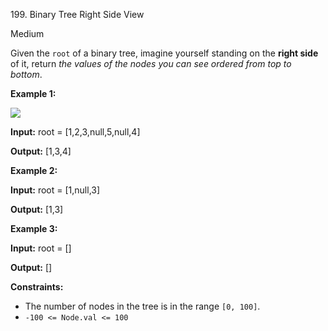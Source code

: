 ﻿199\. Binary Tree Right Side View

Medium

Given the `root` of a binary tree, imagine yourself standing on the **right side** of it, return _the values of the nodes you can see ordered from top to bottom_.

**Example 1:**

![](https://assets.leetcode.com/uploads/2021/02/14/tree.jpg)

**Input:** root = \[1,2,3,null,5,null,4\]

**Output:** \[1,3,4\] 

**Example 2:**

**Input:** root = \[1,null,3\]

**Output:** \[1,3\] 

**Example 3:**

**Input:** root = \[\]

**Output:** \[\] 

**Constraints:**

*   The number of nodes in the tree is in the range `[0, 100]`.
*   `-100 <= Node.val <= 100`